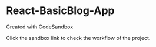 # React-BasicBlog-App
Created with CodeSandbox

Click the sandbox link to check the workflow of the project.
